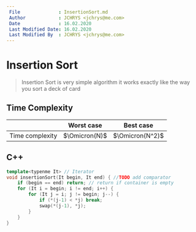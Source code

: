 ```yaml
---
 File              : InsertionSort.md
 Author            : JCHRYS <jchrys@me.com>
 Date              : 16.02.2020
 Last Modified Date: 16.02.2020
 Last Modified By  : JCHRYS <jchrys@me.com>
---
```

# Insertion Sort
> Insertion Sort is very simple algorithm
> it works exactly like the way you sort a deck of card

## Time Complexity

|                 |  Worst case  |    Best case   |
|:---------------:|:------------:|:--------------:|
| Time complexity | $\Omicron(N)$ | $\Omicron(N^2)$ |

## C++
```cpp
template<typenme It> // Iterator
void insertionSort(It begin, It end) { //TODO add comparator
    if (begin == end) return; // return if container is empty
    for (It i = begin; i != end; i++) {
        for (It j = i; j != begin; j--) {
            if (*(j-1) < *j) break;
            swap(*(j-1), *j);
        }
    }
}
```

